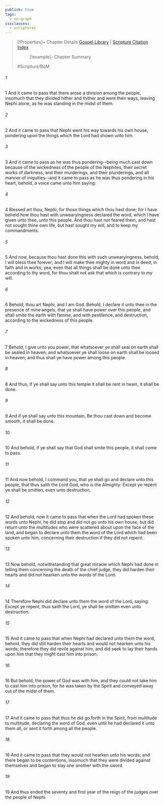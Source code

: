 ```yaml
---
publish: true
tags:
  - no-graph
cssclasses:
  - scriptures
---
```

>[!Properties]+ Chapter Details
>[Gospel Library](https://churchofjesuschrist.org/study/scriptures/bofm/hel/10?lang=eng)    |    [Scripture Citation Index](https://scriptures.byu.edu/#0d60a::c0d60a)
>>[!example]- Chapter Summary
>> 
> 
>
>#Scripture/BoM
###### 1
1 And it came to pass that there arose a division among the people, insomuch that they divided hither and thither and went their ways, leaving Nephi alone, as he was standing in the midst of them.
###### 2
2 And it came to pass that Nephi went his way towards his own house, pondering upon the things which the Lord had shown unto him.
###### 3
3 And it came to pass as he was thus pondering--being much cast down because of the wickedness of the people of the Nephites, their secret works of darkness, and their murderings, and their plunderings, and all manner of iniquities--and it came to pass as he was thus pondering in his heart, behold, a voice came unto him saying:
###### 4
4 Blessed art thou, Nephi, for those things which thou hast done; for I have beheld how thou hast with unwearyingness declared the word, which I have given unto thee, unto this people. And thou hast not feared them, and hast not sought thine own life, but hast sought my will, and to keep my commandments.
###### 5
5 And now, because thou hast done this with such unwearyingness, behold, I will bless thee forever; and I will make thee mighty in word and in deed, in faith and in works; yea, even that all things shall be done unto thee according to thy word, for thou shalt not ask that which is contrary to my will.
###### 6
6 Behold, thou art Nephi, and I am God. Behold, I declare it unto thee in the presence of mine angels, that ye shall have power over this people, and shall smite the earth with famine, and with pestilence, and destruction, according to the wickedness of this people.
###### 7
7 Behold, I give unto you power, that whatsoever ye shall seal on earth shall be sealed in heaven; and whatsoever ye shall loose on earth shall be loosed in heaven; and thus shall ye have power among this people.
###### 8
8 And thus, if ye shall say unto this temple it shall be rent in twain, it shall be done.
###### 9
9 And if ye shall say unto this mountain, Be thou cast down and become smooth, it shall be done.
###### 10
10 And behold, if ye shall say that God shall smite this people, it shall come to pass.
###### 11
11 And now behold, I command you, that ye shall go and declare unto this people, that thus saith the Lord God, who is the Almighty: Except ye repent ye shall be smitten, even unto destruction.
###### 12
12 And behold, now it came to pass that when the Lord had spoken these words unto Nephi, he did stop and did not go unto his own house, but did return unto the multitudes who were scattered about upon the face of the land, and began to declare unto them the word of the Lord which had been spoken unto him, concerning their destruction if they did not repent.
###### 13
13 Now behold, notwithstanding that great miracle which Nephi had done in telling them concerning the death of the chief judge, they did harden their hearts and did not hearken unto the words of the Lord.
###### 14
14 Therefore Nephi did declare unto them the word of the Lord, saying: Except ye repent, thus saith the Lord, ye shall be smitten even unto destruction.
###### 15
15 And it came to pass that when Nephi had declared unto them the word, behold, they did still harden their hearts and would not hearken unto his words; therefore they did revile against him, and did seek to lay their hands upon him that they might cast him into prison.
###### 16
16 But behold, the power of God was with him, and they could not take him to cast him into prison, for he was taken by the Spirit and conveyed away out of the midst of them.
###### 17
17 And it came to pass that thus he did go forth in the Spirit, from multitude to multitude, declaring the word of God, even until he had declared it unto them all, or sent it forth among all the people.
###### 18
18 And it came to pass that they would not hearken unto his words; and there began to be contentions, insomuch that they were divided against themselves and began to slay one another with the sword.
###### 19
19 And thus ended the seventy and first year of the reign of the judges over the people of Nephi.
